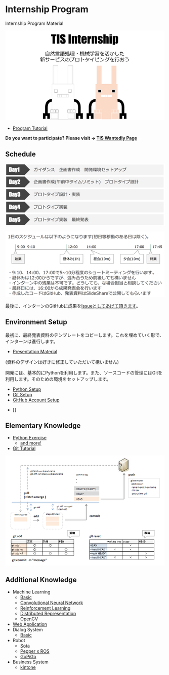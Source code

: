 # Internship Program

Internship Program Material

![TISInternship.png](./images/TISInternship.png)

* [Program Tutorial](https://docs.google.com/presentation/d/1Us7osvZ7Q8Axx3fMVzzsHn3ASmV2pOcCVR5eckx-rEc/edit?usp=sharing)

**Do you want to participate? Please visit -> [TIS Wantedly Page](https://www.wantedly.com/companies/tis)**

## Schedule

![flow.PNG](./images/flow.PNG)

![daily_schedule.PNG](./images/daily_schedule.PNG)

最後に、インターンのGitHubに成果を[Issueとしてあげて頂きます](https://github.com/tech-sketch/tis_internship/issues)。

## Environment Setup

最初に、最終発表資料のテンプレートをコピーします。これを埋めていく形で、インターンは進行します。

* [Presentation Material](https://docs.google.com/presentation/d/14eGoUcWjr9JkcgVFv14PI8xXpjvtkCS2VMJWU9_fYSk/edit?usp=sharing)

(資料のデザインは好きに修正していただいて構いません)

開発には、基本的にPythonを利用します。また、ソースコードの管理にはGitを利用します。そのための環境をセットアップします。

* [Python Setup](http://qiita.com/icoxfog417/items/950b8af9100b64c0d8f9)
* [Git Setup](https://git-scm.com/downloads)
* [GitHub Account Setup](https://github.com/)

- [] 

## Elementary Knowledge

* [Python Exercise](https://github.com/icoxfog417/python_exercises)
  * [and more!](http://qiita.com/icoxfog417/items/3a5d1d31632a7225f92a#_reference-2cbe716b9e4b8408c088)
* [Git Tutorial](http://qiita.com/icoxfog417/items/617094c6f9018149f41f)

![git.PNG](./images/git.PNG)

## Additional Knowledge

* Machine Learning
  * [Basic](https://github.com/icoxfog417/baby_steps_of_machine_learning)
  * [Convolutional Neural Network](http://qiita.com/icoxfog417/items/5aa1b3f87bb294f84bac)
  * [Reinforcement Learning](https://github.com/icoxfog417/techcircle_openai_handson)
  * [Distributed Representation](https://github.com/icoxfog417/fastTextJapaneseTutorial)
  * [OpenCV](http://qiita.com/icoxfog417/items/53e61496ad980c41a08e)
* [Web Application](https://www.slideshare.net/takahirokubo7792/web-application-tutorial)
* Dialog System 
  * [Basic](http://qiita.com/Hironsan/items/0373339388f460cebb08)
* Robot
  * [Sota](http://qiita.com/ykoga/items/755637e4af0491c56e89)
  * [Pepper x ROS](http://qiita.com/ykoga/items/1ffe02c9cd4af42e4200#%E5%8F%82%E8%80%83)
  * [GoPiGo](https://codezine.jp/article/detail/9829)
* Business System
  * [kintone](http://qiita.com/Hironsan/items/a81eef912881b1051de5)

